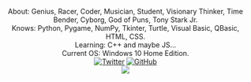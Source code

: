 <p align="center">
    About: Genius, Racer, Coder, Musician, Student, Visionary Thinker, Time Bender, Cyborg, God of Puns, Tony Stark Jr.<br>
    Knows: Python, Pygame, NumPy, Tkinter, Turtle, Visual Basic, QBasic, HTML, CSS.<br>
    Learning: C++ and maybe JS...<br>
    Current OS: Windows 10 Home Edition.<br>
    <a href="https://twitter.com/johnphilips_995"><img src="https://img.shields.io/badge/-Twitter-1DA1F2?style=for-the-badge&logo=Twitter&logoColor=white" alt="Twitter" target="_blank"></a>
    <a href="https://github.com/JohnnyPhil995"><img src="https://img.shields.io/badge/-Github-000000?style=for-the-badge&logo=Github&logoColor=white" alt="GitHub" target="_blank"></a>
    <br><img align="center" src="https://github-readme-stats.vercel.app/api?username=JP22-007&bg_color=30,e96443,904e95&title_color=fff&text_color=fff" />
</p>
